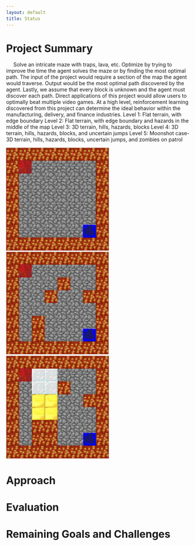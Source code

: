 ```yaml
---
layout: default
title: Status
---
```




# Project Summary
&nbsp;&nbsp;&nbsp;&nbsp; Solve an intricate maze with traps, lava, etc. Optimize by trying to improve the time the agent solves the maze or by finding the most optimal path. The input of the project would require a section of the map the agent would traverse. Output would be the most optimal path discovered by the agent. Lastly, we assume that every block is unknown and the agent must discover each path. Direct applications of this project would allow users to optimally beat multiple video games. At a high level, reinforcement learning discovered from this project can determine the ideal behavior within the manufacturing, delivery, and finance industries.
Level 1: Flat terrain, with edge boundary 
Level 2: Flat terrain, with edge boundary and hazards in the middle of the map
Level 3: 3D terrain, hills, hazards, blocks
Level 4: 3D terrain, hills, hazards, blocks, and uncertain jumps
Level 5: Moonshot case- 3D terrain, hills, hazards, blocks, uncertain jumps, and zombies on patrol 

<img src="images/level1.jpeg" title="level 1 map" width="280" height="280" /> <img src="images/level2.jpeg" title="level 2 map" width="280" height="280" /> <img src="images/level3.jpeg" title="level 3 map" width="280" height="280" />



# Approach



# Evaluation


# Remaining Goals and Challenges
